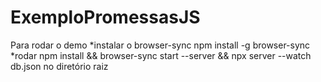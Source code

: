 # ExemploPromessasJS

Para rodar o demo 
*instalar o browser-sync
 npm install -g browser-sync
*rodar npm install && browser-sync start --server && npx server --watch db.json no diretório raiz
 